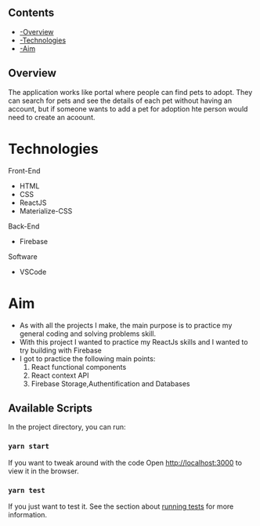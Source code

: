 ## Contents

- [-Overview](#Overview)
- [-Technologies](#Technologies)
- [-Aim](#Aim)

## Overview

The application works like portal where people can find pets to adopt.
They can search for pets and see the details of each pet without having an account, but if someone wants to add a pet for adoption hte person would need to create an acoount.

# Technologies

Front-End

- HTML
- CSS
- ReactJS
- Materialize-CSS

Back-End

- Firebase

Software

- VSCode

# Aim

- As with all the projects I make, the main purpose is to practice my general coding and solving problems skill.
- With this project I wanted to practice my ReactJs skills and I wanted to try building with Firebase
- I got to practice the following main points:
  1. React functional components
  2. React context API
  3. Firebase Storage,Authentification and Databases
 
## Available Scripts

In the project directory, you can run:

### `yarn start`

If you want to tweak around with the code
Open [http://localhost:3000](http://localhost:3000) to view it in the browser.

### `yarn test`

If you just want to test it.
See the section about [running tests](https://facebook.github.io/create-react-app/docs/running-tests) for more information.


